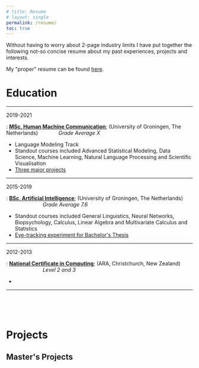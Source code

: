 ```yaml
---
# title: Resume
# layout: single
permalink: /resume/
toc: true
---
```


Without having to worry about 2-page industry limits I have put together the following not-so concise resume about my past experiences, projects and interests. 

My "proper" resume can be found [here](/assets/documents/Curriculum_Vitae_Boris_M.pdf). 

# Education
---------

2019-2021 

: [**MSc, Human Machine Communication**](https://www.rug.nl/masters/computational-cognitive-science/?lang=en); 
  (University of Groningen, The Netherlands) &nbsp;&nbsp;&nbsp;&nbsp;&nbsp;&nbsp;&nbsp;&nbsp;&nbsp;&nbsp;&nbsp;&nbsp; *Grade Average X*

  * Language Modeling Track
  * Standout courses included Advanced Statistical Modeling, Data Science, Machine Learning, Natural Language Processing and Scientific Visualisation
  * [Three major projects](#masters-projects)

---------

2015-2019

: [**BSc, Artificial Intelligence**](https://www.rug.nl/bachelors/artificial-intelligence/?lang=en); 
  (University of Groningen, The Netherlands) &nbsp;&nbsp;&nbsp;&nbsp;&nbsp;&nbsp;&nbsp;&nbsp;&nbsp;&nbsp;&nbsp;&nbsp;&nbsp;&nbsp;&nbsp;&nbsp;&nbsp;&nbsp;&nbsp;&nbsp;&nbsp;&nbsp;&nbsp;&nbsp; *Grade Average 7.6*

  * Standout courses included General Linguistics, Neural Networks, Biopsychology, Calculus, Linear Algebra and Multivariate Calculus and Statistics
  * [Eye-tracking experiment for Bachelor's Thesis](#bachelors-projects)

---------

2012-2013

: [**National Certificate in Computing**](https://www.ara.ac.nz/products/programme/nz2592-stru-new-zealand-certificate-in-computing-intermediate-user/); 
  (ARA, Christchurch, New Zealand) &nbsp;&nbsp;&nbsp;&nbsp;&nbsp;&nbsp;&nbsp;&nbsp;&nbsp;&nbsp;&nbsp;&nbsp;&nbsp;&nbsp;&nbsp;&nbsp;&nbsp;&nbsp;&nbsp;&nbsp;&nbsp;&nbsp;&nbsp;&nbsp; *Level 2 and 3*

  * 

---------


<br>
<br>
<br>

# Projects 

## Master's Projects
